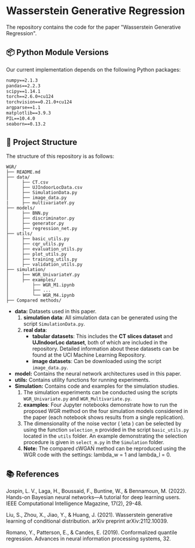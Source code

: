# Wasserstein Generative Regression
The repository contains the code for the paper "Wasserstein Generative Regression".

## 📦 Python Module Versions
Our current implementation depends on the following Python packages:

```txt
numpy==2.1.3
pandas==2.2.3
scipy==1.14.1
torch==2.6.0+cu124
torchvision==0.21.0+cu124
argparse==1.1  
matplotlib==3.9.3
PIL==10.4.0
seaborn==0.13.2
```

## 📁 Project Structure 
The structure of this repository is as follows:
``` 
WGR/
├── README.md
├── data/
│     ├── CT.csv
│     ├── UJIndoorLocData.csv
│     ├── SimulationData.py
│     ├── image_data.py
|     ├── multivariateY.py
├── models/
│     ├── BNN.py
│     ├── discriminator.py
│     ├── generator.py
│     ├── regression_net.py
├── utils/
│     ├── basic_utils.py 
│     ├── cqr_utils.py
│     ├── evaluation_utils.py
│     ├── plot_utils.py
│     ├── training_utils.py
│     ├── validation_utils.py
├── simulation/
│     ├── WGR_UnivariateY.py
│     ├── examples/
│         ├── WGR_M1.ipynb
│         ├── ...
│         └── WGR_M4.ipynb
├── Compared methods/
``` 
- **data:** Datasets used in this paper.
  1. **simulation data**: All simulation data can be generated using the script `SimulationData.py`.  
  2. **real data**:
     - **tabular datasets**: This includes the **CT slices dataset** and **UJIndoorLoc dataset**, both of which are included in the repository. Detailed information about these datasets can be found at the UCI Machine Learning Repository.  
     - **image datasets**: Can be downloaded using the script `image_data.py`.
- **model:**  Contains the neural network architectures used in this paper.
- **utils:**  Contains utility functions for running experiments.
- **Simulation:** Contains code and examples for the simulation studies.  
  1. The simulation experiments can be conducted using the scripts `WGR_Univariate.py` and `WGR_Multivariate.py`.  
  2. **examples**: Four Jupyter notebooks demonstrate how to run the proposed WGR method on the four simulation models considered in the paper (each notebook shows results from a single replication).
  3. The dimensionality of the noise vector \( \eta \) can be selected by using the function `selection_m` provided in the script `basic_utils.py` located in the `utils` folder. An example demonstrating the selection procedure is given in `select_m.py` in the `Simulation` folder.  
  4.   **Note:** The compared cWGAN method can be reproduced using the WGR code with the settings: lambda_w = 1 and lambda_l = 0.

     
## 📚 References
Jospin, L. V., Laga, H., Boussaid, F., Buntine, W., & Bennamoun, M. (2022). Hands-on Bayesian neural networks—A tutorial for deep learning users. IEEE Computational Intelligence Magazine, 17(2), 29-48.

Liu, S., Zhou, X., Jiao, Y., & Huang, J. (2021). Wasserstein generative learning of conditional distribution. arXiv preprint arXiv:2112.10039.

Romano, Y., Patterson, E., & Candes, E. (2019). Conformalized quantile regression. Advances in neural information processing systems, 32.



